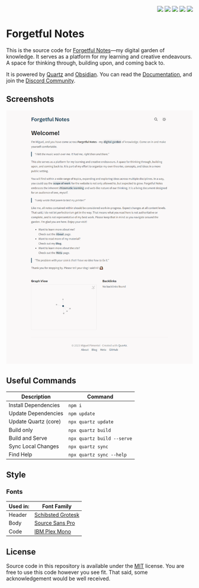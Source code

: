 <p align="right">
  <img src="https://img.shields.io/github/languages/code-size/semanticdata/forgetful-notes" />
  <img src="https://img.shields.io/github/repo-size/semanticdata/forgetful-notes" />
  <img src="https://img.shields.io/github/commit-activity/t/semanticdata/forgetful-notes" />
  <img src="https://img.shields.io/github/last-commit/semanticdata/forgetful-notes" />
  <img src="https://img.shields.io/website/https/forgetfulnotes.com.svg" />
</p>

# Forgetful Notes

This is the source code for [Forgetful Notes](https://forgetfulnotes.com)—my digital garden of knowledge. It serves as a platform for my learning and creative endeavours. A space for thinking through, building upon, and coming back to.

It is powered by [Quartz](https://github.com/jackyzha0/quartz/) and [Obsidian](https://obsidian.md). You can read the [Documentation](https://quartz.jzhao.xyz/), and join the [Discord Community](https://discord.gg/cRFFHYye7t).

## Screenshots

<img alt="Website Screenshot" src="screenshot.png" width="720px" />

## Useful Commands

| Description          | Command                    |
| -------------------- | -------------------------- |
| Install Dependencies | `npm i`                    |
| Update Dependencies  | `npm update`               |
| Update Quartz (core) | `npx quartz update`        |
| Build only           | `npx quartz build`         |
| Build and Serve      | `npx quartz build --serve` |
| Sync Local Changes   | `npx quartz sync`          |
| Find Help            | `npx quartz sync --help`   |

## Style

### Fonts

| Used in: | Font Family                                                              |
| -------- | ------------------------------------------------------------------------ |
| Header   | [Schibsted Grotesk](https://fonts.google.com/specimen/Schibsted+Grotesk) |
| Body     | [Source Sans Pro](https://fonts.google.com/specimen/Source+Sans+3)       |
| Code     | [IBM Plex Mono](https://fonts.google.com/specimen/IBM+Plex+Mono)         |

## License

Source code in this repository is available under the [MIT](LICENSE) license. You are free to use this code however you see fit. That said, some acknowledgement would be well received.
